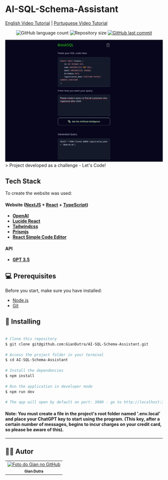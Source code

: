# AI-SQL-Schema-Assistant
[English Video Tutorial](https://www.youtube.com/watch?v=5T5D4kfVNG8) |
[Portuguese Video Tutorial](https://www.youtube.com/watch?v=vkOblTUN2MA)

<p align="center">
  <img alt="GitHub language count" src="https://img.shields.io/github/languages/count/GianDutra/AI-SQL-Schema-Assistant?color=%2304D361">

  <img alt="Repository size" src="https://img.shields.io/github/repo-size/GianDutra/AI-SQL-Schema-Assistant">

   <a href="https://github.com/GianDutra/AI-SQL-Schema-Assistant/commits/master">
    <img alt="GitHub last commit" src="https://img.shields.io/github/last-commit/GianDutra/AI-SQL-Schema-Assistant">
  </a>
  
</p>
<img src="./.github/1.png" alt="AI-SQL-Schema-Assistant" title="AI-SQL-Schema-Assistant">
> Project developed as a challenge - Let's Code!

## Tech Stack

To create the website was used:

#### **Website**  ([NextJS](https://nextjs.org/)  + [React](https://reactjs.org/) + [TypeScript](https://www.typescriptlang.org/))

- **[OpenAI](https://platform.openai.com/)**
- **[Lucide React](https://phosphoricons.com/)**
- **[Tailwindcss](https://tailwindcss.com/)**
- **[Prismjs](https://prismjs.com/)**
- **[React Simple Code Editor](https://github.com/satya164/react-simple-code-editor)**
  
#### **API**
- **[GPT 3.5](https://platform.openai.com/)**

## 💻 Prerequisites
Before you start, make sure you have installed:

* [Node.js](https://nodejs.org/en/)
* [Git](https://git-scm.com)

## 🚀 Installing <AI-SQL-Schema-Assistant>

 
```bash

# Clone this repository
$ git clone git@github.com:GianDutra/AI-SQL-Schema-Assistant.git

# Access the project folder in your terminal
$ cd AI-SQL-Schema-Assistant

# Install the dependencies
$ npm install

# Run the application in developer mode
$ npm run dev

# The app will open by default on port: 3000 - go to http://localhost:3000/

```
#### Note: You must create a file in the project's root folder named '.env.local' and place your ChatGPT key to start using the program. (This key, after a certain number of messages, begins to incur charges on your credit card, so please be aware of this).
---


## 👨‍💼 Autor

<table>
  <tr>
    <td align="center">
      <a href="#">
        <img src="https://github.com/GianDutra.png" width="100px;" alt="Foto do Gian no GitHub"/><br>
        <sub>
          <b>Gian Dutra</b>
        </sub>
      </a>
    </td>
  </tr>
</table>
